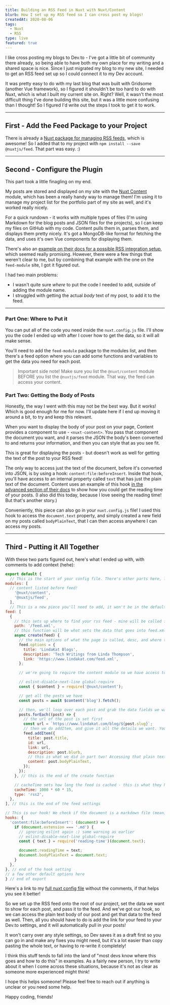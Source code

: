 ```yaml
---
title: Building an RSS Feed in Nuxt with Nuxt/Content
blurb: How I set up my RSS feed so I can cross post my blogs!
createdAt: 2020-08-06
tags:
  - Nuxt
  - RSS
type: live
featured: true
---
```


I like cross posting my blogs to Dev.to - I've got a little bit of community there already, so being able to have both my own place for my writing and a shared space is nice. Since I just migrated my blog to my new site, I needed to get an RSS feed set up so I could connect it to my Dev account.

It was pretty easy to do with my last blog that was built with Gridsome (another Vue framework), so I figured it shouldn't be too hard to do with Nuxt, which is what I built my current site on. Right? Well, it wasn't the most difficult thing I've done building this site, but it was a little more confusing than I thought! So I figured I'd write out the steps I took to get it to work.

----

## First - Add the Feed Package to your Project

There is already a [Nuxt package for managing RSS feeds](https://github.com/nuxt-community/feed-module), which is awesome! So I added that to my project with `npm install --save @nuxtjs/feed`. That part was easy. :)

----

## Second - Configure the Plugin

This part took a little finagling on my end.

My posts are stored and displayed on my site with the [Nuxt Content](https://content.nuxtjs.org/) module, which has been a really handy way to manage them! I'm using it to manage my project list for the portfolio part of my site as well, and it's worked really nicely.

For a quick rundown - it works with multiple types of files (I'm using Markdown for the blog posts and JSON files for the projects), so I can keep my files on GitHub with my code. Content pulls them in, parses them, and displays them pretty nicely. It's got a MongoDB-like format for fetching the data, and uses it's own Vue components for displaying them.

There's also an [example on their docs for a possible RSS integration setup](https://content.nuxtjs.org/integrations/), which seemed really promising. However, there were a few things that weren't clear to me, but by combining that example with the one on the `feed-module` site, I got it figured out.

I had two main problems:

- I wasn't quite sure *where* to put the code I needed to add, outside of adding the module name.
- I struggled with getting the actual *body* text of my post, to add it to the feed.

----

### Part One: Where to Put it

You can put all of the code you need inside the `nuxt.config.js` file. I'll show you the code I ended up with after I cover how to get the data, so it will all make sense.

You'll need to add the `feed-module` package to the modules list, and then there's a feed option where you can add some functions and variables to get the data you need for each post.

 > Important side note! Make sure you list the `@nuxt/content` module BEFORE you list the `@nuxtjs/feed` module. That way, the feed can access your content.

### Part Two: Getting the Body of Posts

Honestly, the way I went with this may not be the best way. But it works! Which is good enough for me for now. I'll update here if I end up moving it around a bit, to try and keep this relevant.

When you want to display the body of your post on your page, Content provides a component to use - `<nuxt-content>`. You pass that component the document you want, and it parses the JSON the body's been converted to and returns your information, and then you can style that as you see fit.

This is great for displaying the posts - but doesn't work as well for getting the text of the post to your RSS feed!

The only way to access just the text of the document, before it's converted into JSON, is by using a hook: `content:file:beforeInsert`. Inside that hook, you'll have access to an internal property called `text` that has just the plain text of the document. Content uses an example of this hook [in the advanced section of their docs](https://content.nuxtjs.org/advanced/#contentfilebeforeinsert) to show how you could get the reading time of your posts. (I also did this today, because I love seeing the reading time! But that's another story.)

Conveniently, this piece can also go in your `nuxt.config.js` file! I used this hook to access the `document.text` property, and simply created a new field on my posts called `bodyPlainText`, that I can then access anywhere I can access my posts.

----

## Third - Putting it All Together

With these two parts figured out, here's what I ended up with, with comments to add context (hehe):

```js
export default {
  // This is the start of your config file. There's other parts here, like mode, target, head, etc that aren't important for what we're talking about. But you'll find a part called modules, which is where we start:
modules: [
  // content listed before feed!
    '@nuxt/content',
    '@nuxtjs/feed',
  ],
  // This is a new piece you'll need to add, it won't be in the default file.
feed: [
  {
    // this sets up where to find your rss feed - mine will be called feed.xml, and located in the root of my project
    path: '/feed.xml',
    // this function will be what sets the data that goes into feed.xml
    async create(feed) {
      // the main options of what the page is called, desc, and where to find it as a full path
      feed.options = {
        title: 'LindaKat Blogs',
        description: 'Tech Writings from Linda Thompson',
        link: 'https://www.lindakat.com/feed.xml',
      };

      // we're going to require the content module so we have access to $content, then we're going to fetch all of our posts. If you're using eslint in your project, you might need to ignore this line because it's requiring something inside a function. Will work just fine, it might yell at you though. :)

      // eslint-disable-next-line global-require
      const { $content } = require('@nuxt/content');

      // get all the posts we have
      const posts = await $content('blog').fetch();

      // then, we'll loop over each post and grab the data fields we want to show in our feed. The name of your fields might be different than mine - that depends on how your data is set up in your Content settings.
      posts.forEach((post) => {
        // the url of the post is set first
        const url = `https://www.lindakat.com/blog/${post.slug}`;
        // then we do addItem, and give it all the details we want. You'll often see a date field here too - I don't have one because I don't post my dates on my posts.
        feed.addItem({
          title: post.title,
          id: url,
          link: url,
          description: post.blurb,
          // this is what we did in part two! Accessing that plain text
          content: post.bodyPlainText,
        });
      });
    }, // this is the end of the create function

    // cacheTime sets how long the feed is cached - this is what they had in the feed-module example, and I've left it as is for now. Type sets what kind of feed it is - you can do atom or json as well.
    cacheTime: 1000 * 60 * 15,
    type: 'rss2',
  },
], // this is the end of the feed settings

// This is our hook! We check if the document is a markdown file (meaning it's a blog post in this case), and if so we get the reading time and set it to a property on the document, and also set our plain text of the post to a property.
hooks: {
  'content:file:beforeInsert': (document) => {
    if (document.extension === '.md') {
      // ignoring eslint again :) same warning as earlier
      // eslint-disable-next-line global-require
      const { text } = require('reading-time')(document.text);

      document.readingTime = text;
      document.bodyPlainText = document.text;
    }
  },
}, // end of the hook setting
// a few other default options here
} // end of export
  ```

Here's a link to my [full nuxt config file](https://github.com/lindakatcodes/lindakatdev/blob/main/nuxt.config.js) without the comments, if that helps you see it better!

So we set up the RSS feed onto the root of our project, set the data we want to show for each post, and pass it to the feed. And we've got our hook, so we can access the plain text body of our post and get that data to the feed as well. Then, all you should have to do is add the link for your feed to your Dev.to settings, and it will automatically pull in your posts!

It won't carry over any style settings, so Dev saves it as a draft first so you can go in and make any fixes you might need, but it's a lot easier than copy pasting the whole text, or having to re-write it completely!

I think this stuff tends to fall into the land of "most devs know where this goes and how to do this" in examples. As a fairly new person, I try to write about it when I come across these situations, because it's not as clear as someone more experienced might think!

I hope this helps someone! Please feel free to reach out if anything is unclear or you need some help.

Happy coding, friends!
